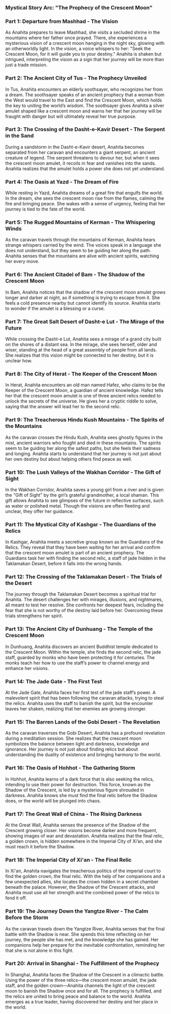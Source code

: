 ### **Mystical Story Arc: "The Prophecy of the Crescent Moon"**

### **Part 1: Departure from Mashhad - The Vision**

As Anahita prepares to leave Mashhad, she visits a secluded shrine in the mountains where her father once prayed. There, she experiences a mysterious vision of a crescent moon hanging in the night sky, glowing with an otherworldly light. In the vision, a voice whispers to her: "Seek the Crescent Moon, for it will guide you to your destiny." Anahita is shaken but intrigued, interpreting the vision as a sign that her journey will be more than just a trade mission.

### **Part 2: The Ancient City of Tus - The Prophecy Unveiled**

In Tus, Anahita encounters an elderly soothsayer, who recognizes her from a dream. The soothsayer speaks of an ancient prophecy that a woman from the West would travel to the East and find the Crescent Moon, which holds the key to uniting the world’s wisdom. The soothsayer gives Anahita a silver amulet shaped like a crescent moon and warns her that her journey will be fraught with danger but will ultimately reveal her true purpose.

### **Part 3: The Crossing of the Dasht-e-Kavir Desert - The Serpent in the Sand**

During a sandstorm in the Dasht-e-Kavir desert, Anahita becomes separated from her caravan and encounters a giant serpent, an ancient creature of legend. The serpent threatens to devour her, but when it sees the crescent moon amulet, it recoils in fear and vanishes into the sands. Anahita realizes that the amulet holds a power she does not yet understand.

### **Part 4: The Oasis at Yazd - The Dream of Fire**

While resting in Yazd, Anahita dreams of a great fire that engulfs the world. In the dream, she sees the crescent moon rise from the flames, calming the fire and bringing peace. She wakes with a sense of urgency, feeling that her journey is tied to the fate of the world.

### **Part 5: The Rugged Mountains of Kerman - The Whispering Winds**

As the caravan travels through the mountains of Kerman, Anahita hears strange whispers carried by the wind. The voices speak in a language she does not understand, but they seem to be guiding her along the path. Anahita senses that the mountains are alive with ancient spirits, watching her every move.

### **Part 6: The Ancient Citadel of Bam - The Shadow of the Crescent Moon**

In Bam, Anahita notices that the shadow of the crescent moon amulet grows longer and darker at night, as if something is trying to escape from it. She feels a cold presence nearby but cannot identify its source. Anahita starts to wonder if the amulet is a blessing or a curse.

### **Part 7: The Great Salt Desert of Dasht-e Lut - The Mirage of the Future**

While crossing the Dasht-e Lut, Anahita sees a mirage of a grand city built on the shores of a distant sea. In the mirage, she sees herself, older and wiser, standing at the head of a great assembly of people from all lands. She realizes that this vision might be connected to her destiny, but it is unclear how.

### **Part 8: The City of Herat - The Keeper of the Crescent Moon**

In Herat, Anahita encounters an old man named Hafez, who claims to be the Keeper of the Crescent Moon, a guardian of ancient knowledge. Hafez tells her that the crescent moon amulet is one of three ancient relics needed to unlock the secrets of the universe. He gives her a cryptic riddle to solve, saying that the answer will lead her to the second relic.

### **Part 9: The Treacherous Hindu Kush Mountains - The Spirits of the Mountains**

As the caravan crosses the Hindu Kush, Anahita sees ghostly figures in the mist, ancient warriors who fought and died in these mountains. The spirits seem to be guiding her along the safest paths, but she feels their sadness and longing. Anahita starts to understand that her journey is not just about her own destiny but about helping others find peace as well.

### **Part 10: The Lush Valleys of the Wakhan Corridor - The Gift of Sight**

In the Wakhan Corridor, Anahita saves a young girl from a river and is given the "Gift of Sight" by the girl’s grateful grandmother, a local shaman. This gift allows Anahita to see glimpses of the future in reflective surfaces, such as water or polished metal. Though the visions are often fleeting and unclear, they offer her guidance.

### **Part 11: The Mystical City of Kashgar - The Guardians of the Relics**

In Kashgar, Anahita meets a secretive group known as the Guardians of the Relics. They reveal that they have been waiting for her arrival and confirm that the crescent moon amulet is part of an ancient prophecy. The Guardians task her with finding the second relic, a staff of jade hidden in the Taklamakan Desert, before it falls into the wrong hands.

### **Part 12: The Crossing of the Taklamakan Desert - The Trials of the Desert**

The journey through the Taklamakan Desert becomes a spiritual trial for Anahita. The desert challenges her with mirages, illusions, and nightmares, all meant to test her resolve. She confronts her deepest fears, including the fear that she is not worthy of the destiny laid before her. Overcoming these trials strengthens her spirit.

### **Part 13: The Ancient City of Dunhuang - The Temple of the Crescent Moon**

In Dunhuang, Anahita discovers an ancient Buddhist temple dedicated to the Crescent Moon. Within the temple, she finds the second relic, the jade staff, guarded by monks who have been protecting it for centuries. The monks teach her how to use the staff’s power to channel energy and enhance her visions.

### **Part 14: The Jade Gate - The First Test**

At the Jade Gate, Anahita faces her first test of the jade staff’s power. A malevolent spirit that has been following the caravan attacks, trying to steal the relics. Anahita uses the staff to banish the spirit, but the encounter leaves her shaken, realizing that her enemies are growing stronger.

### **Part 15: The Barren Lands of the Gobi Desert - The Revelation**

As the caravan traverses the Gobi Desert, Anahita has a profound revelation during a meditation session. She realizes that the crescent moon symbolizes the balance between light and darkness, knowledge and ignorance. Her journey is not just about finding relics but about understanding the duality of existence and bringing harmony to the world.

### **Part 16: The Oasis of Hohhot - The Gathering Storm**

In Hohhot, Anahita learns of a dark force that is also seeking the relics, intending to use their power for destruction. This force, known as the Shadow of the Crescent, is led by a mysterious figure shrouded in darkness. Anahita knows she must find the final relic before the Shadow does, or the world will be plunged into chaos.

### **Part 17: The Great Wall of China - The Rising Darkness**

At the Great Wall, Anahita senses the presence of the Shadow of the Crescent growing closer. Her visions become darker and more frequent, showing images of war and devastation. Anahita realizes that the final relic, a golden crown, is hidden somewhere in the Imperial City of Xi’an, and she must reach it before the Shadow.

### **Part 18: The Imperial City of Xi'an - The Final Relic**

In Xi'an, Anahita navigates the treacherous politics of the imperial court to find the golden crown, the final relic. With the help of her companions and a few unexpected allies, she locates the crown hidden in a secret chamber beneath the palace. However, the Shadow of the Crescent attacks, and Anahita must use all her strength and the combined power of the relics to fend it off.

### **Part 19: The Journey Down the Yangtze River - The Calm Before the Storm**

As the caravan travels down the Yangtze River, Anahita senses that the final battle with the Shadow is near. She spends this time reflecting on her journey, the people she has met, and the knowledge she has gained. Her companions help her prepare for the inevitable confrontation, reminding her that she is not alone in this fight.

### **Part 20: Arrival in Shanghai - The Fulfillment of the Prophecy**

In Shanghai, Anahita faces the Shadow of the Crescent in a climactic battle. Using the power of the three relics—the crescent moon amulet, the jade staff, and the golden crown—Anahita channels the light of the crescent moon to banish the Shadow once and for all. The prophecy is fulfilled, and the relics are united to bring peace and balance to the world. Anahita emerges as a true leader, having discovered her destiny and her place in the world.